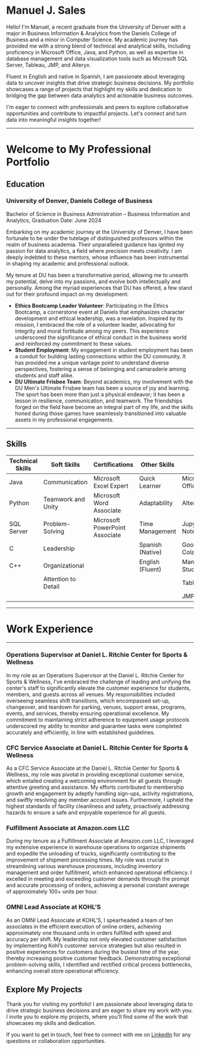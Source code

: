 # Manuel J. Sales

Hello! I'm Manuel, a recent graduate from the University of Denver with a major in Business Information & Analytics from the Daniels College of Business and a minor in Computer Science. My academic journey has provided me with a strong blend of technical and analytical skills, including proficiency in Microsoft Office, Java, and Python, as well as expertise in database management and data visualization tools such as Microsoft SQL Server, Tableau, JMP, and Alteryx.

Fluent in English and native in Spanish, I am passionate about leveraging data to uncover insights that drive strategic business decisions. My portfolio showcases a range of projects that highlight my skills and dedication to bridging the gap between data analytics and actionable business outcomes.

I'm eager to connect with professionals and peers to explore collaborative opportunities and contribute to impactful projects. Let's connect and turn data into meaningful insights together!

<a name="top"></a>
<hr>

# Welcome to My Professional Portfolio
<a name="education"></a>
## Education
### University of Denver, Daniels College of Business
Bachelor of Science in Business Administration – Business Information and Analytics, Graduation Date: June 2024

Embarking on my academic journey at the University of Denver, I have been fortunate to be under the tutelage of distinguished professors within the realm of business academia. Their unparalleled guidance has ignited my passion for data analytics, a field where precision meets creativity. I am deeply indebted to these mentors, whose influence has been instrumental in shaping my academic and professional outlook.

My tenure at DU has been a transformative period, allowing me to unearth my potential, delve into my passions, and evolve both intellectually and personally. Among the myriad experiences that DU has offered, a few stand out for their profound impact on my development:
<ul>
  <li><b>Ethics Bootcamp Leader Volunteer</b>:  Participating in the Ethics Bootcamp, a cornerstone event at Daniels that emphasizes character development and ethical leadership, was a revelation. Inspired by its mission, I embraced the role of a volunteer leader, advocating for integrity and moral fortitude among my peers. This experience underscored the significance of ethical conduct in the business world and reinforced my commitment to these values.</li>
  <li><b>Student Employment</b>: My engagement in student employment has been a conduit for building lasting connections within the DU community. It has provided me a unique vantage point to understand diverse perspectives, fostering a sense of belonging and camaraderie among students and staff alike.</li>
  <li><b>DU Ultimate Frisbee Team</b>: Beyond academics, my involvement with the DU Men's Ultimate Frisbee team has been a source of joy and learning. The sport has been more than just a physical endeavor; it has been a lesson in resilience, communication, and teamwork. The friendships forged on the field have become an integral part of my life, and the skills honed during those games have seamlessly transitioned into valuable assets in my professional engagements.</li>
</ul>



<a name="skills"></a>
<hr>

## Skills

| Technical Skills    | Soft Skills          | Certifications                 | Other Skills     | Tools
|---------------------|----------------------|--------------------------------|------------------|--------------
| Java                | Communication        | Microsoft Excel Expert         | Quick Learner    | Microsoft Office
| Python              | Teamwork and Unity   | Microsoft Word Associate       | Adaptability     | Alteryx
| SQL Server          | Problem-Solving      | Microsoft PowerPoint Associate | Time Management  | Jupyter Notebook
| C                   | Leadership           |                                | Spanish (Native) | Google Colaboratory
| C++                 | Organizational       |                                | English (Fluent) | Manamgement Studio
|                     | Attention to Detail  |                                |                  | Tableau
|                     |                      |                                |                  | JMP


<a name="Contact"></a>
<hr>

# Work Experience
<a name="experience"></a>
<hr>

### Operations Supervisor at Daniel L. Ritchie Center for Sports & Wellness
In my role as an Operations Supervisor at the Daniel L. Ritchie Center for Sports & Wellness, I've embraced the challenge of leading and unifying the center's staff to significantly elevate the customer experience for students, members, and guests across all venues. My responsibilities included overseeing seamless shift transitions, which encompassed set-up, changeover, and teardown for parking, venues, support areas, programs, events, and services, thereby ensuring operational excellence. My commitment to maintaining strict adherence to equipment usage protocols underscored my ability to monitor and guarantee tasks were completed accurately and efficiently, in line with established guidelines.

### CFC Service Associate at Daniel L. Ritchie Center for Sports & Wellness
As a CFC Service Associate at the Daniel L. Ritchie Center for Sports & Wellness, my role was pivotal in providing exceptional customer service, which entailed creating a welcoming environment for all guests through attentive greeting and assistance. My efforts contributed to membership growth and engagement by adeptly handling sign-ups, activity registrations, and swiftly resolving any member account issues. Furthermore, I upheld the highest standards of facility cleanliness and safety, proactively addressing hazards to ensure a safe and enjoyable experience for all guests.

### Fulfillment Associate at Amazon.com LLC
During my tenure as a Fulfillment Associate at Amazon.com LLC, I leveraged my extensive experience in warehouse operations to organize shipments and expedite the unloading of trucks, significantly contributing to the improvement of shipment processing times. My role was crucial in streamlining various warehouse processes, including inventory management and order fulfillment, which enhanced operational efficiency. I excelled in meeting and exceeding customer demands through the prompt and accurate processing of orders, achieving a personal constant average of approximately 100+ units per hour.

### OMNI Lead Associate at KOHL’S
As an OMNI Lead Associate at KOHL'S, I spearheaded a team of ten associates in the efficient execution of online orders, achieving approximately one thousand units in orders fulfilled with speed and accuracy per shift. My leadership not only elevated customer satisfaction by implementing Kohl’s customer service strategies but also resulted in positive experiences for customers during the busiest time of the year, thereby increasing positive customer feedback. Demonstrating exceptional problem-solving skills, I identified and rectified critical process bottlenecks, enhancing overall store operational efficiency.

## Explore My Projects
Thank you for visiting my portfolio! I am passionate about leveraging data to drive strategic business decisions and am eager to share my work with you. I invite you to explore my projects, where you’ll find some of the work that showcases my skills and dedication.

If you want to get in touch, feel free to connect with me on [LinkedIn](https://www.linkedin.com/in/manueljsales/) for any questions or collaboration opportunities.
